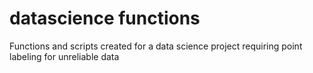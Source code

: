# datascience functions
Functions and scripts created for a data science project requiring point labeling for unreliable data
